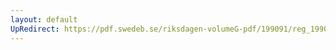 ```yaml
---
layout: default
UpRedirect: https://pdf.swedeb.se/riksdagen-volumeG-pdf/199091/reg_199091/reg_199091_0368.pdf
---
```

